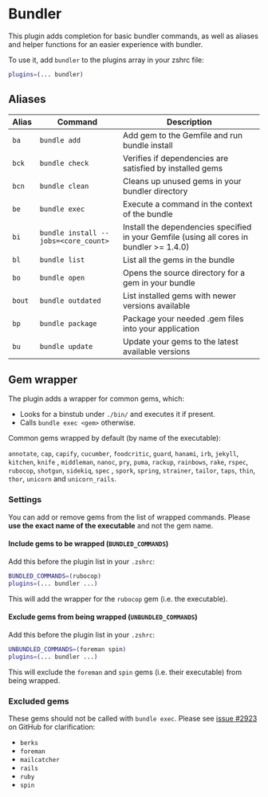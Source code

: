 # Bundler

This plugin adds completion for basic bundler commands, as well as aliases and helper functions for an easier experience
with bundler.

To use it, add `bundler` to the plugins array in your zshrc file:

```zsh
plugins=(... bundler)
```

## Aliases

| Alias  | Command                              | Description                                                                              |
|--------|--------------------------------------|------------------------------------------------------------------------------------------|
| `ba`   | `bundle add`                         | Add gem to the Gemfile and run bundle install                                            |
| `bck`  | `bundle check`                       | Verifies if dependencies are satisfied by installed gems                                 |
| `bcn`  | `bundle clean`                       | Cleans up unused gems in your bundler directory                                          |
| `be`   | `bundle exec`                        | Execute a command in the context of the bundle                                           |
| `bi`   | `bundle install --jobs=<core_count>` | Install the dependencies specified in your Gemfile (using all cores in bundler >= 1.4.0) |
| `bl`   | `bundle list`                        | List all the gems in the bundle                                                          |
| `bo`   | `bundle open`                        | Opens the source directory for a gem in your bundle                                      |
| `bout` | `bundle outdated`                    | List installed gems with newer versions available                                        |
| `bp`   | `bundle package`                     | Package your needed .gem files into your application                                     |
| `bu`   | `bundle update`                      | Update your gems to the latest available versions                                        |

## Gem wrapper

The plugin adds a wrapper for common gems, which:

- Looks for a binstub under `./bin/` and executes it if present.
- Calls `bundle exec <gem>` otherwise.

Common gems wrapped by default (by name of the executable):

`annotate`, `cap`, `capify`, `cucumber`, `foodcritic`, `guard`, `hanami`, `irb`, `jekyll`, `kitchen`, `knife`
, `middleman`, `nanoc`, `pry`, `puma`, `rackup`, `rainbows`, `rake`, `rspec`, `rubocop`, `shotgun`, `sidekiq`, `spec`
, `spork`, `spring`, `strainer`, `tailor`, `taps`, `thin`, `thor`, `unicorn` and `unicorn_rails`.

### Settings

You can add or remove gems from the list of wrapped commands. Please **use the exact name of the executable** and not
the gem name.

#### Include gems to be wrapped (`BUNDLED_COMMANDS`)

Add this before the plugin list in your `.zshrc`:

```sh
BUNDLED_COMMANDS=(rubocop)
plugins=(... bundler ...)
```

This will add the wrapper for the `rubocop` gem (i.e. the executable).

#### Exclude gems from being wrapped (`UNBUNDLED_COMMANDS`)

Add this before the plugin list in your `.zshrc`:

```sh
UNBUNDLED_COMMANDS=(foreman spin)
plugins=(... bundler ...)
```

This will exclude the `foreman` and `spin` gems (i.e. their executable) from being wrapped.

### Excluded gems

These gems should not be called with `bundle exec`. Please
see [issue #2923](https://github.com/ohmyzsh/ohmyzsh/pull/2923) on GitHub for clarification:

- `berks`
- `foreman`
- `mailcatcher`
- `rails`
- `ruby`
- `spin`
